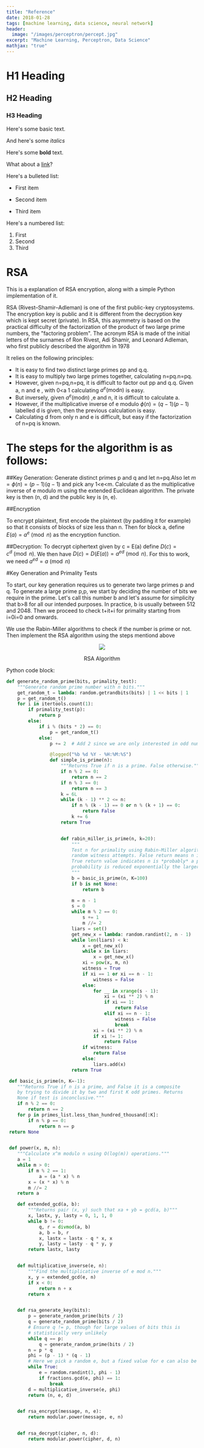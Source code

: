 ```yaml
---
title: "Reference"
date: 2018-01-28
tags: [machine learning, data science, neural network]
header:
  image: "/images/perceptron/percept.jpg"
excerpt: "Machine Learning, Perceptron, Data Science"
mathjax: "true"
---
```


# H1 Heading

## H2 Heading

### H3 Heading

Here's some basic text.

And here's some *italics*

Here's some **bold** text.

What about a [link](https://github.com/dataoptimal)?

Here's a bulleted list:
* First item
+ Second item
- Third item

Here's a numbered list:
1. First
2. Second
3. Third

# RSA

This is a explanation of RSA encryption, along with a simple Python implementation of it.


RSA (Rivest–Shamir–Adleman) is one of the first public-key cryptosystems. The encryption key is public and it is different from the decryption key which is kept secret (private). In RSA, this asymmetry is based on the practical difficulty of the factorization of the product of two large prime numbers, the "factoring problem". The acronym RSA is made of the initial letters of the surnames of Ron Rivest, Adi Shamir, and Leonard Adleman, who first publicly described the algorithm in 1978

It relies on the following principles:
* It is easy to find two distinct large primes pp and q.q.
* It is easy to multiply two large primes together, calculating n=pq.n=pq.
* However, given n=pq,n=pq, it is difficult to factor out pp and q.q.
Given a, n and e , with 0<a<n and e > 1 calculating $a ^ { e } ( \mathrm { mod } n )$ is easy.
* But inversely, given $a ^ { e } ( \mathrm { mod } n )$ ,e and n, it is difficult to calculate a.
* However, if the multiplicative inverse of e modulo $\phi ( n ) = ( q - 1 ) ( p - 1 )$ labelled d is given, then the previous calculation is easy.
* Calculating d from only n and e is difficult, but easy if the factorization of n=pq is known.

# The steps for the algorithm is as follows:
##Key Generation:
Generate distinct primes p and q and let n=pq.Also let $m=\phi(n)=(p-1)(q-1)$  and pick any 1<e<m. Calculate d as the multiplicative inverse of e modulo m using the extended Euclidean algorithm. The private key is then (n, d) and the public key is (n, e).

##Encryption

To encrypt plaintext, first encode the plaintext (by padding it for example) so that it consists of blocks of size less than n. Then for block a, define $E(a)=a^e \pmod{n}$ as the encryption function.

##Decryption:
To decrypt ciphertext given by c = E(a) define $D(c) = c^d \pmod{n}$. We then have $D(c)=D(E(a))=a^{ed} \pmod{n}$. For this to work, we need $a^{ed}=a \pmod{n}$


#Key Generation and Primality Tests

To start, our key generation requires us to generate two large primes p and q.
To generate a large prime p,p, we start by deciding the number of bits we require in the prime. Let's call this number b and let's assume for simplicity that b>8 for all our intended purposes. In practice, b is usually between 512 and 2048.
Then we proceed to check t+it+i for primality starting from i=0i=0 and onwards.

We use the Rabin-Miller algorithms to check if the number is prime or not. Then implement the RSA algorithm using the steps mentiond above

<p align="center">
<img src="https://imgur.com/FKRE08g.jpg">

</p>

<center>
RSA Algorithm
</center>

Python code block:
```python
def generate_random_prime(bits, primality_test):
    """Generate random prime number with n bits."""
    get_random_t = lambda: random.getrandbits(bits) | 1 << bits | 1
    p = get_random_t()
    for i in itertools.count(1):
        if primality_test(p):
            return p
        else:
            if i % (bits * 2) == 0:
                p = get_random_t()
            else:
                p += 2  # Add 2 since we are only interested in odd numbers

                @logged("%b %d %Y - %H:%M:%S")
                def simple_is_prime(n):
                    """Returns True if n is a prime. False otherwise."""
                    if n % 2 == 0:
                        return n == 2
                    if n % 3 == 0:
                        return n == 3
                    k = 6L
                    while (k - 1) ** 2 <= n:
                        if n % (k - 1) == 0 or n % (k + 1) == 0:
                            return False
                        k += 6
                    return True


                    def rabin_miller_is_prime(n, k=20):
                        """
                        Test n for primality using Rabin-Miller algorithm, with k
                        random witness attempts. False return means n is certainly a composite.
                        True return value indicates n is *probably* a prime. False positive
                        probability is reduced exponentially the larger k gets.
                        """
                        b = basic_is_prime(n, K=100)
                        if b is not None:
                            return b

                        m = n - 1
                        s = 0
                        while m % 2 == 0:
                            s += 1
                            m //= 2
                        liars = set()
                        get_new_x = lambda: random.randint(2, n - 1)
                        while len(liars) < k:
                            x = get_new_x()
                            while x in liars:
                                x = get_new_x()
                            xi = pow(x, m, n)
                            witness = True
                            if xi == 1 or xi == n - 1:
                                witness = False
                            else:
                                for __ in xrange(s - 1):
                                    xi = (xi ** 2) % n
                                    if xi == 1:
                                        return False
                                    elif xi == n - 1:
                                        witness = False
                                        break
                                xi = (xi ** 2) % n
                                if xi != 1:
                                    return False
                            if witness:
                                return False
                            else:
                                liars.add(x)
                        return True                  

 def basic_is_prime(n, K=-1):
    """Returns True if n is a prime, and False it is a composite
    by trying to divide it by two and first K odd primes. Returns
    None if test is inconclusive."""
    if n % 2 == 0:
        return n == 2
    for p in primes_list.less_than_hundred_thousand[:K]:
        if n % p == 0:
            return n == p
 return None                


 def power(x, m, n):
    """Calculate x^m modulo n using O(log(m)) operations."""
    a = 1
    while m > 0:
        if m % 2 == 1:
            a = (a * x) % n
        x = (x * x) % n
        m //= 2
    return a

    def extended_gcd(a, b):
        """Returns pair (x, y) such that xa + yb = gcd(a, b)"""
        x, lastx, y, lasty = 0, 1, 1, 0
        while b != 0:
            q, r = divmod(a, b)
            a, b = b, r
            x, lastx = lastx - q * x, x
            y, lasty = lasty - q * y, y
        return lastx, lasty


    def multiplicative_inverse(e, n):
        """Find the multiplicative inverse of e mod n."""
        x, y = extended_gcd(e, n)
        if x < 0:
            return n + x
        return x


    def rsa_generate_key(bits):
        p = generate_random_prime(bits / 2)
        q = generate_random_prime(bits / 2)
        # Ensure q != p, though for large values of bits this is
        # statistically very unlikely
        while q == p:
            q = generate_random_prime(bits / 2)
        n = p * q
        phi = (p - 1) * (q - 1)
        # Here we pick a random e, but a fixed value for e can also be used.
        while True:
            e = random.randint(3, phi - 1)
            if fractions.gcd(e, phi) == 1:
                break
        d = multiplicative_inverse(e, phi)
        return (n, e, d)


    def rsa_encrypt(message, n, e):
        return modular.power(message, e, n)


    def rsa_decrypt(cipher, n, d):
        return modular.power(cipher, d, n)




```
